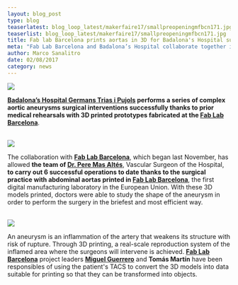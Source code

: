 ```yaml
---
layout: blog_post
type: blog
teaserlatest: blog_loop_latest/makerfaire17/smallpreopeningmfbcn171.jpg
teaserlist: blog_loop_latest/makerfaire17/smallpreopeningmfbcn171.jpg
title: Fab lab Barcelona prints aortas in 3D for Badalona's Hospital surgery practices
meta: "Fab Lab Barcelona and Badalona’s Hospital collaborate together in 3D printing aortic aneurysms for clinical surgery trials"
author: Marco Sanalitro
date: 02/08/2017 
category: news
---
```

<img src= "http://www.fablabbcn.org/img/blog/blog_loop_latest/aortas/aortas1.jpg" align="middle"> 
<br>

<strong><a href="http://barcelona.makerfaire.com/">Badalona’s Hospital Germans Trias i Pujols</a></strong><strong> performs a series of complex aortic aneurysms surgical interventions successfully thanks to prior medical rehearsals with 3D printed prototypes fabricated at the </strong><strong><a href="http://fablabbcn.org/">Fab Lab Barcelona</a></strong>. <br><br>

<img src= "http://www.fablabbcn.org/img/blog/blog_loop_latest/aortas/aortas3.jpg" align="middle"> 
<br>

The collaboration with <strong><a href="http://fablabbcn.org/">Fab Lab Barcelona</a></strong>, which began last November, has allowed <strong>the team of </strong><strong><a href="http://barcelona.makerfaire.com/">Dr. Pere Mas Altés</a></strong>, Vascular Surgeon of the Hospital, <strong>to carry out 6 successful operations to date thanks to the surgical practice with abdominal aortas printed in </strong><strong><a href="http://fablabbcn.org/">Fab Lab Barcelona</a></strong>, the first digital manufacturing laboratory in the European Union. With these 3D models printed, doctors were able to study the shape of the aneurysm in order to perform the surgery in the briefest and most efficient way.<br><br>

<img src= "http://www.fablabbcn.org/img/blog/blog_loop_latest/aortas/aortas2.jpg" align="middle"> 
<br>

An aneurysm is an inflammation of the artery that weakens its structure with risk of rupture. Through 3D printing, a real-scale reproduction system of the inflamed area where the surgeons will intervene is achieved. <strong><a href="http://fablabbcn.org/">Fab Lab Barcelona</a></strong> project leaders <strong><a href="http://fablabbcn.org/about_us.html">Miguel Guerrero</a></strong> and <strong>Tomás Martín</strong> have been responsibles of using the patient's TACS to convert the 3D models into data suitable for printing so that they can be transformed into objects.<br><br>

